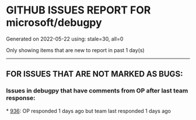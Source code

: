 
# GITHUB ISSUES REPORT FOR microsoft/debugpy


Generated on 2022-05-22 using: stale=30, all=0


Only showing items that are new to report in past 1 day(s)


---

## FOR ISSUES THAT ARE NOT MARKED AS BUGS:


### Issues in debugpy that have comments from OP after last team response:


\* [936](https://github.com/microsoft/debugpy/issues/936 "Cannot remote debug Python through SSH"): OP responded 1 days ago but team last responded 1 days ago
